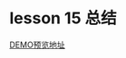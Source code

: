# lesson 15 总结
[DEMO预览地址](http://htmlpreview.github.io/?https://github.com/rocwangv/html5-learning/blob/master/lesson15/index.html)

